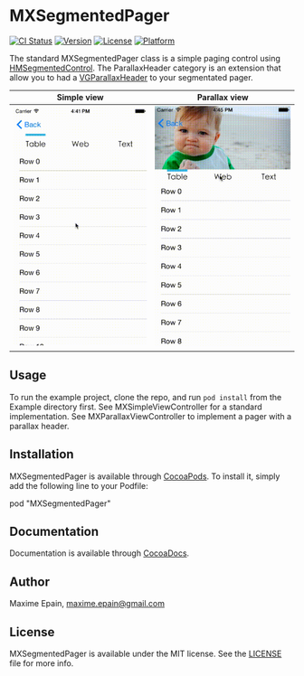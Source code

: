# MXSegmentedPager

[![CI Status](http://img.shields.io/travis/maxep/MXSegmentedPager.svg?style=flat)](https://travis-ci.org/maxep/MXSegmentedPager)
[![Version](https://img.shields.io/cocoapods/v/MXSegmentedPager.svg?style=flat)](http://cocoadocs.org/docsets/MXSegmentedPager)
[![License](https://img.shields.io/cocoapods/l/MXSegmentedPager.svg?style=flat)](http://cocoadocs.org/docsets/MXSegmentedPager)
[![Platform](https://img.shields.io/cocoapods/p/MXSegmentedPager.svg?style=flat)](http://cocoadocs.org/docsets/MXSegmentedPager)

The standard MXSegmentedPager class is a simple paging control using [HMSegmentedControl](https://github.com/HeshamMegid/HMSegmentedControl). The ParallaxHeader category is an extension that allow you to had a [VGParallaxHeader](https://github.com/stoprocent/VGParallaxHeader) to your segmentated pager.


|           Simple view         |           Parallax view         |
|-------------------------------|---------------------------------|
|![Demo](Example/SimpleView.gif)|![Demo](Example/ParallaxView.gif)|


## Usage

To run the example project, clone the repo, and run `pod install` from the Example directory first. See MXSimpleViewController for a standard implementation. See MXParallaxViewController to implement a pager with a parallax header.

## Installation

MXSegmentedPager is available through [CocoaPods](http://cocoapods.org). To install
it, simply add the following line to your Podfile:

pod "MXSegmentedPager"

## Documentation

Documentation is available through [CocoaDocs](http://cocoadocs.org/docsets/MXSegmentedPager/).
                                               
## Author
                                               
Maxime Epain, maxime.epain@gmail.com
                                               
## License
                                               
MXSegmentedPager is available under the MIT license. See the [LICENSE](LICENSE) file for more info.




